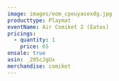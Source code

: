 ```yaml
---
image: images/eom_cpeuyasexdg.jpg
producttype: Playmat
eventName: Air Comiket 2 (Eatos)
pricings:
  - quantity: 1
    price: 65
onsale: true
asin: _295cJgUx
merchandise: comiket
---
```

